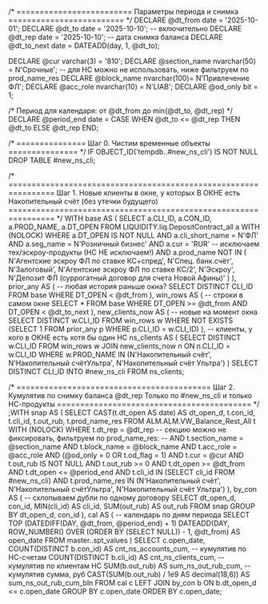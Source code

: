 /* =========================
   Параметры периода и снимка
   ========================= */
DECLARE @dt_from    date = '2025-10-01';
DECLARE @dt_to      date = '2025-10-10'; -- включительно
DECLARE @dt_rep     date = '2025-10-10'; -- дата снимка баланса
DECLARE @dt_to_next date = DATEADD(day, 1, @dt_to);

DECLARE @cur           varchar(3)   = '810';
DECLARE @section_name  nvarchar(50) = N'Срочные';          -- для НС можно не использовать, ниже фильтруем по prod_name_res
DECLARE @block_name    nvarchar(100)= N'Привлечение ФЛ';
DECLARE @acc_role      nvarchar(10) = N'LIAB';
DECLARE @od_only       bit          = 1;

/* Период для календаря: от @dt_from до min(@dt_to, @dt_rep) */
DECLARE @period_end date = CASE WHEN @dt_to <= @dt_rep THEN @dt_to ELSE @dt_rep END;

/* =============== Шаг 0. Чистим временные объекты =============== */
IF OBJECT_ID('tempdb..#new_ns_cli') IS NOT NULL DROP TABLE #new_ns_cli;

/* ================================================================
   Шаг 1. Новые клиенты в окне, у которых В ОКНЕ есть Накопительный счёт
   (без утечки будущего)
   ================================================================ */
WITH base AS (
    SELECT a.CLI_ID, a.CON_ID, a.PROD_NAME, a.DT_OPEN
    FROM LIQUIDITY.liq.DepositContract_all a WITH (NOLOCK)
    WHERE a.DT_OPEN IS NOT NULL
      AND a.cli_short_name = N'ФЛ'
      AND a.seg_name       = N'Розничный бизнес'
      AND a.cur            = 'RUR'
      -- исключаем тех/эскроу-продукты (НC НЕ исключаем!)
      AND a.prod_name NOT IN (
            N'Агентские эскроу ФЛ по ставке КС+спред',
            N'Спец. банк.счёт',
            N'Залоговый',
            N'Агентские эскроу ФЛ по ставке КС/2',
            N'Эскроу',
            N'Депозит ФЛ (суррогатный договор для счета Новой Афины)'
      )
),
prior_any AS (   -- любая история раньше окна?
    SELECT DISTINCT CLI_ID
    FROM base
    WHERE DT_OPEN < @dt_from
),
win_rows AS (    -- строки в самом окне
    SELECT *
    FROM base
    WHERE DT_OPEN >= @dt_from
      AND DT_OPEN <  @dt_to_next
),
new_clients_now AS (  -- новые на момент окна
    SELECT DISTINCT w.CLI_ID
    FROM win_rows w
    WHERE NOT EXISTS (SELECT 1 FROM prior_any p WHERE p.CLI_ID = w.CLI_ID)
),
-- клиенты, у кого в ОКНЕ есть хотя бы один НС
ns_clients AS (
    SELECT DISTINCT w.CLI_ID
    FROM win_rows w
    JOIN new_clients_now n ON n.CLI_ID = w.CLI_ID
    WHERE w.PROD_NAME IN (N'Накопительный счёт', N'Накопительный счётУльтра', N'Накопительный счёт Ультра')
)
SELECT DISTINCT CLI_ID
INTO #new_ns_cli
FROM ns_clients;

/* ==========================================
   Шаг 2. Кумулятив по снимку баланса @dt_rep
   Только по #new_ns_cli и только НС-продукты
   ========================================== */
;WITH snap AS (
    SELECT
        CAST(t.dt_open AS date) AS dt_open_d,
        t.con_id,
        t.cli_id,
        t.out_rub,
        t.prod_name_res
    FROM ALM.ALM.VW_Balance_Rest_All t WITH (NOLOCK)
    WHERE t.dt_rep       = @dt_rep
      -- секцию можно не фиксировать, фильтруем по prod_name_res:
      -- AND t.section_name = @section_name
      AND t.block_name   = @block_name
      AND t.acc_role     = @acc_role
      AND (@od_only = 0 OR t.od_flag = 1)
      AND t.cur          = @cur
      AND t.out_rub IS NOT NULL
      AND t.out_rub >= 0
      AND t.dt_open >= @dt_from
      AND t.dt_open <= @period_end
      AND t.cli_id IN (SELECT cli_id FROM #new_ns_cli)
      AND t.prod_name_res IN (N'Накопительный счёт', N'Накопительный счётУльтра', N'Накопительный счёт Ультра')
),
by_con AS (  -- схлопываем дубли по одному договору
    SELECT
        dt_open_d,
        con_id,
        MIN(cli_id)  AS cli_id,
        SUM(out_rub) AS out_rub
    FROM snap
    GROUP BY dt_open_d, con_id
),
cal AS (     -- календарь по дням периода
    SELECT TOP (DATEDIFF(DAY, @dt_from, @period_end) + 1)
           DATEADD(DAY, ROW_NUMBER() OVER (ORDER BY (SELECT NULL)) - 1, @dt_from) AS open_date
    FROM master..spt_values
)
SELECT
    c.open_date,
    COUNT(DISTINCT b.con_id)                    AS cnt_ns_accounts_cum,  -- кумулятив по НС-счетам
    COUNT(DISTINCT b.cli_id)                    AS cnt_ns_clients_cum,   -- кумулятив по клиентам НС
    SUM(b.out_rub)                              AS sum_ns_out_rub_cum,   -- кумулятив сумма, руб
    CAST(SUM(b.out_rub) / 1e9 AS decimal(18,6)) AS sum_ns_out_rub_cum_bln
FROM cal c
LEFT JOIN by_con b
       ON b.dt_open_d <= c.open_date
GROUP BY c.open_date
ORDER BY c.open_date;
